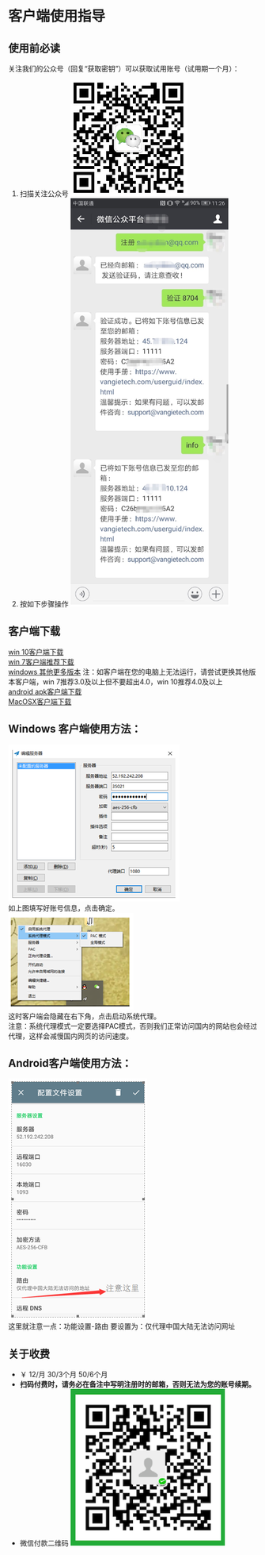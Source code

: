 客户端使用指导
===

## 使用前必读 <br>
关注我们的公众号（回复“获取密钥”）可以获取试用账号（试用期一个月）： <br>
1. 扫描关注公众号
![](./images/gongzhonghao_QR_code.png)
2. 按如下步骤操作
![](./images/gongzhonghao_userguide.png)


## 客户端下载 <br>
[win 10客户端下载](./download/window/Shadowsocks.exe) <br>
[win 7客户端推荐下载](./download/window/Shadowsocks-3.0.zip) <br>
[windows 其他更多版本](https://github.com/shadowsocks/shadowsocks-windows/releases)  注：如客户端在您的电脑上无法运行，请尝试更换其他版本客户端，win 7推荐3.0及以上但不要超出4.0，win 10推荐4.0及以上 <br>
[android apk客户端下载](./download/android/shadowsocks.apk) <br>
[MacOSX客户端下载](./download/mac/ShadowsocksX-2.6.3.dmg) <br>

## Windows 客户端使用方法： <br>
![](./images/userguid/winSetup.png) <br>
如上图填写好账号信息，点击确定。 <br>
![](./images/userguid/winConnect.png) <br>
这时客户端会隐藏在右下角，点击启动系统代理。 <br> 
注意：系统代理模式一定要选择PAC模式，否则我们正常访问国内的网站也会经过代理，这样会减慢国内网页的访问速度。 <br>

## Android客户端使用方法： <br>
![](./images/userguid/android.png) <br>
这里就注意一点：功能设置-路由 要设置为：仅代理中国大陆无法访问网址

## 关于收费
- ￥ 12/月 30/3个月 50/6个月
- **扫码付费时，请务必在备注中写明注册时的邮箱，否则无法为您的账号续期。**
- 微信付款二维码
![](./images/weixin_pay_QR_code.png)
